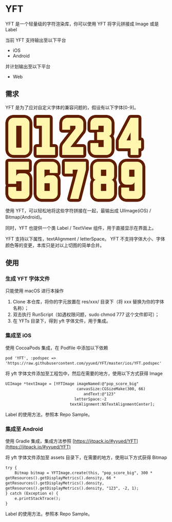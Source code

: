 # YFT

YFT 是一个轻量级的字符渲染库，你可以使用 YFT 将字元拼接成 Image 或是 Label

当前 YFT 支持输出至以下平台

* iOS
* Android

并计划输出至以下平台

* Web

## 需求

YFT 是为了应对自定义字体的兼容问题的，假设有以下字体[0-9]。

![](https://github.com/yyued/YFT/blob/master/res/pop_score_big/0@3x.png?raw=true)
![](https://github.com/yyued/YFT/blob/master/res/pop_score_big/1@3x.png?raw=true)
![](https://github.com/yyued/YFT/blob/master/res/pop_score_big/2@3x.png?raw=true)
![](https://github.com/yyued/YFT/blob/master/res/pop_score_big/3@3x.png?raw=true)
![](https://github.com/yyued/YFT/blob/master/res/pop_score_big/4@3x.png?raw=true)
![](https://github.com/yyued/YFT/blob/master/res/pop_score_big/5@3x.png?raw=true)
![](https://github.com/yyued/YFT/blob/master/res/pop_score_big/6@3x.png?raw=true)
![](https://github.com/yyued/YFT/blob/master/res/pop_score_big/7@3x.png?raw=true)
![](https://github.com/yyued/YFT/blob/master/res/pop_score_big/8@3x.png?raw=true)
![](https://github.com/yyued/YFT/blob/master/res/pop_score_big/9@3x.png?raw=true)

使用 YFT，可以轻松地将这些字符拼接在一起，最输出成 UIImage(iOS) / Bitmap(Android)。

同时，YFT 也提供一个类 Label / TextView 组件，用于直接显示在界面上。

YFT 支持以下属性，textAlignment / letterSpace。
YFT 不支持字体大小、字体颜色等的变更，本库只是对以上切图的简单合并。

## 使用

### 生成 YFT 字体文件

只能使用 macOS 进行本操作

1. Clone 本仓库，将你的字元放置在 res/xxx/ 目录下（将 xxx 替换为你的字体名称）；
2. 双击执行 RunScript（如遇权限问题，sudo chmod 777 这个文件即可）；
3. 在 YFTs 目录下，得到 yft 字体文件，用于集成。

### 集成至 iOS

使用 CocoaPods 集成，在 Podfile 中添加以下依赖

```
pod 'YFT', :podspec => 'https://raw.githubusercontent.com/yyued/YFT/master/ios/YFT.podspec'
```

将 yft 字体文件添加至工程包中，然后在需要的地方，使用以下方式获得 Image

```
UIImage *textImage = [YFTImage imageNamed:@"pop_score_big"
                               canvasSize:CGSizeMake(300, 66)
                                  andText:@"123"
                              letterSpace:-2
                            textAlignment:NSTextAlignmentCenter];
```

Label 的使用方法，参照本 Repo Sample。

### 集成至 Android

使用 Gradle 集成，集成方法参照 [https://jitpack.io/#yyued/YFT](https://jitpack.io/#yyued/YFT)

将 yft 字体文件添加至 assets 目录下，在需要的地方，使用以下方式获得 Bitmap

```
try {
    Bitmap bitmap = YFTImage.create(this, "pop_score_big", 300 * getResources().getDisplayMetrics().density, 66 * getResources().getDisplayMetrics().density, getResources().getDisplayMetrics().density, "123", -2, 1);
} catch (Exception e) {
    e.printStackTrace();
}
```

Label 的使用方法，参照本 Repo Sample。


